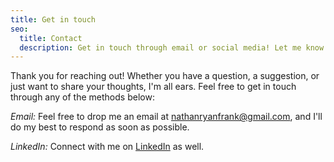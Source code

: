 ```yaml
---
title: Get in touch
seo:
  title: Contact
  description: Get in touch through email or social media! Let me know how I can help.
---
```


Thank you for reaching out! Whether you have a question, a suggestion, or just want to share your thoughts, I'm all ears. Feel free to get in touch through any of the methods below:

_Email:_
Feel free to drop me an email at [nathanryanfrank@gmail.com](mailto:nathanryanfrank@gmail.com), and I'll do my best to respond as soon as possible.

_LinkedIn:_
Connect with me on [LinkedIn](https://www.linkedin.com/in/nrfrank) as well.
